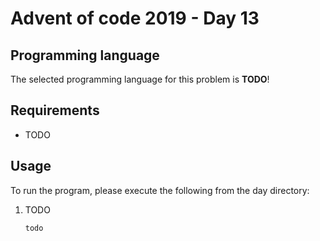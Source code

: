 # Advent of code 2019 - Day 13

## Programming language

The selected programming language for this problem is **TODO**!

## Requirements

- TODO

## Usage

To run the program, please execute the following from the day directory:

1. TODO
    ```bash
    todo
    ```
